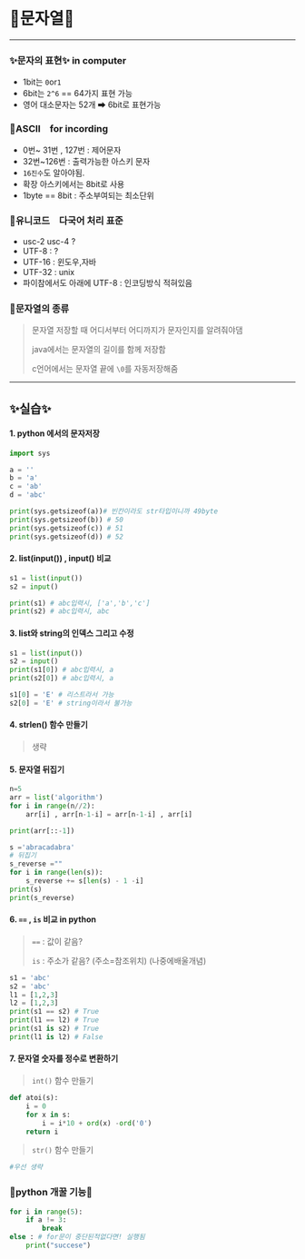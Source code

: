 # 🎇문자열🎇

---

### ✨문자의 표현✨ in computer
+ 1bit는 `0`or`1`
+ 6bit는 `2^6` == 64가지 표현 가능
+ 영어 대소문자는 52개 ➡ 6bit로 표현가능

### 🐅ASCII&emsp;for incording
+ 0번~ 31번 , 127번 : 제어문자
+ 32번~126번 : 출력가능한 아스키 문자
+ `16진수`도 알아야됨.
+ 확장 아스키에서는 8bit로 사용
+ 1byte == 8bit : 주소부여되는 최소단위  

### 🐪유니코드&emsp;다국어 처리 표준
+ usc-2 usc-4 ?
+ UTF-8 : ?
+ UTF-16 : 윈도우,자바
+ UTF-32 : unix 
+ 파이참에서도 아래에 UTF-8 : 인코딩방식 적혀있음

### 🦝문자열의 종류
> 문자열 저장할 때 어디서부터 어디까지가 문자인지를 알려줘야댐
> 
> java에서는 문자열의 길이를 함께 저장함
> 
> c언어에서는 문자열 끝에 `\0`를 자동저장해줌

---
## ✨실습✨
#### 1. python 에서의 문자저장
```python
import sys

a = ''
b = 'a'
c = 'ab'
d = 'abc'

print(sys.getsizeof(a))# 빈칸이라도 str타입이니까 49byte
print(sys.getsizeof(b)) # 50
print(sys.getsizeof(c)) # 51
print(sys.getsizeof(d)) # 52
```
#### 2. list(input()) , input() 비교
```python
s1 = list(input())
s2 = input()

print(s1) # abc입력시, ['a','b','c']
print(s2) # abc입력시, abc
```
#### 3. list와 string의 인덱스 그리고 수정
```python
s1 = list(input())
s2 = input()
print(s1[0]) # abc입력시, a
print(s2[0]) # abc입력시, a

s1[0] = 'E' # 리스트라서 가능
s2[0] = 'E' # string이라서 불가능
```
#### 4. strlen() 함수 만들기
> 생략
#### 5. 문자열 뒤집기 
```python
n=5
arr = list('algorithm')
for i in range(n//2):
    arr[i] , arr[n-1-i] = arr[n-1-i] , arr[i]
```
```python
print(arr[::-1])
```
```python
s ='abracadabra'
# 뒤집기
s_reverse =""
for i in range(len(s)):
    s_reverse += s[len(s) - 1 -i]
print(s)
print(s_reverse)
```
#### 6. `==` , `is` 비교 in python
> `==` : 값이 같음?
> 
> `is`  : 주소가 같음? (주소=참조위치) (나중에배울개념)
```python
s1 = 'abc'
s2 = 'abc'
l1 = [1,2,3]
l2 = [1,2,3]
print(s1 == s2) # True
print(l1 == l2) # True
print(s1 is s2) # True
print(l1 is l2) # False
```

#### 7. 문자열 숫자를 정수로 변환하기 
> `int()` 함수 만들기
```python
def atoi(s):
    i = 0
    for x in s:
        i = i*10 + ord(x) -ord('0')
    return i
```
> `str()` 함수 만들기
```python
#우선 생략
```
### 🎲python 개꿀 기능🎲
```python
for i in range(5):
    if a != 3:
        break
else : # for문이 중단된적없다면! 실행됨
    print("succese")
```